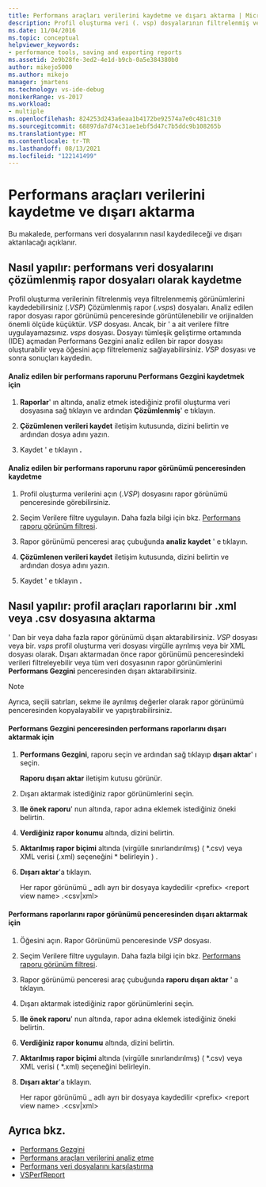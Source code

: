 ```yaml
---
title: Performans araçları verilerini kaydetme ve dışarı aktarma | Microsoft Docs
description: Profil oluşturma veri (. vsp) dosyalarının filtrelenmiş veya filtrelenmemiş görünümlerini çözümlenen rapor (. vsps) dosyaları olarak nasıl kaydedebileceğinizi öğrenin.
ms.date: 11/04/2016
ms.topic: conceptual
helpviewer_keywords:
- performance tools, saving and exporting reports
ms.assetid: 2e9b28fe-3ed2-4e1d-b9cb-0a5e384380b0
author: mikejo5000
ms.author: mikejo
manager: jmartens
ms.technology: vs-ide-debug
monikerRange: vs-2017
ms.workload:
- multiple
ms.openlocfilehash: 824253d243a6eaa1b4172be92574a7e0c481c310
ms.sourcegitcommit: 68897da7d74c31ae1ebf5d47c7b5ddc9b108265b
ms.translationtype: MT
ms.contentlocale: tr-TR
ms.lasthandoff: 08/13/2021
ms.locfileid: "122141499"
---
```

# <a name="save-and-export-performance-tools-data"></a>Performans araçları verilerini kaydetme ve dışarı aktarma
Bu makalede, performans veri dosyalarının nasıl kaydedileceği ve dışarı aktarılacağı açıklanır.

## <a name="how-to-save-performance-data-files-as-analyzed-report-files"></a>Nasıl yapılır: performans veri dosyalarını çözümlenmiş rapor dosyaları olarak kaydetme
 Profil oluşturma verilerinin filtrelenmiş veya filtrelenmemiş görünümlerini kaydedebilirsiniz (.*VSP*) Çözümlenmiş rapor (.*vsps*) dosyaları. Analiz edilen rapor dosyası rapor görünümü penceresinde görüntülenebilir ve orijinalden önemli ölçüde küçüktür. *VSP* dosyası. Ancak, bir ' a ait verilere filtre uygulayamazsınız. *vsps* dosyası. Dosyayı tümleşik geliştirme ortamında (IDE) açmadan Performans Gezgini analiz edilen bir rapor dosyası oluşturabilir veya öğesini açıp filtrelemeniz sağlayabilirsiniz. *VSP* dosyası ve sonra sonuçları kaydedin.

#### <a name="to-save-an-analyzed-performance-report-from-the-performance-explorer"></a>Analiz edilen bir performans raporunu Performans Gezgini kaydetmek için

1. **Raporlar**' ın altında, analiz etmek istediğiniz profil oluşturma veri dosyasına sağ tıklayın ve ardından **Çözümlenmiş**' e tıklayın.

2. **Çözümlenen verileri kaydet** iletişim kutusunda, dizini belirtin ve ardından dosya adını yazın.

3. Kaydet ' e tıklayın **.**

#### <a name="to-save-an-analyzed-performance-report-from-the-report-view-window"></a>Analiz edilen bir performans raporunu rapor görünümü penceresinden kaydetme

1. Profil oluşturma verilerini açın (.*VSP*) dosyasını rapor görünümü penceresinde görebilirsiniz.

2. Seçim Verilere filtre uygulayın. Daha fazla bilgi için bkz. [Performans raporu görünüm filtresi](../profiling/performance-report-view-filter.md).

3. Rapor görünümü penceresi araç çubuğunda **analiz kaydet** ' e tıklayın.

4. **Çözümlenen verileri kaydet** iletişim kutusunda, dizini belirtin ve ardından dosya adını yazın.

5. Kaydet ' e tıklayın **.**

## <a name="how-to-export-profiling-tools-reports-to-an-xml-or-csv-file"></a>Nasıl yapılır: profil araçları raporlarını bir .xml veya .csv dosyasına aktarma
 ' Dan bir veya daha fazla rapor görünümü dışarı aktarabilirsiniz. *VSP* dosyası veya bir. *vsps* profil oluşturma veri dosyası virgülle ayrılmış veya bir XML dosyası olarak. Dışarı aktarmadan önce rapor görünümü penceresindeki verileri filtreleyebilir veya tüm veri dosyasının rapor görünümlerini **Performans Gezgini** penceresinden dışarı aktarabilirsiniz.

> [!NOTE]
> Ayrıca, seçili satırları, sekme ile ayrılmış değerler olarak rapor görünümü penceresinden kopyalayabilir ve yapıştırabilirsiniz.

#### <a name="to-export-performance-reports-from-the-performance-explorer-window"></a>Performans Gezgini penceresinden performans raporlarını dışarı aktarmak için

1. **Performans Gezgini**, raporu seçin ve ardından sağ tıklayıp **dışarı aktar**' ı seçin.

     **Raporu dışarı aktar** iletişim kutusu görünür.

2. Dışarı aktarmak istediğiniz rapor görünümlerini seçin.

3. **Ile önek raporu**' nun altında, rapor adına eklemek istediğiniz öneki belirtin.

4. **Verdiğiniz rapor konumu** altında, dizini belirtin.

5. **Aktarılmış rapor biçimi** altında (virgülle sınırlandırılmış) ( \*.csv\) veya XML verisi (.xml) seçeneğini \* belirleyin \) .

6. **Dışarı aktar**'a tıklayın.

     Her rapor görünümü _ adlı ayrı bir dosyaya kaydedilir \<prefix> \<report view name> .\<csv&#124;xml>

#### <a name="to-export-performance-reports-from-the-report-view-window"></a>Performans raporlarını rapor görünümü penceresinden dışarı aktarmak için

1. Öğesini açın. Rapor Görünümü penceresinde *VSP* dosyası.

2. Seçim Verilere filtre uygulayın. Daha fazla bilgi için bkz. [Performans raporu görünüm filtresi](../profiling/performance-report-view-filter.md).

3. Rapor görünümü penceresi araç çubuğunda **raporu dışarı aktar** ' a tıklayın.

4. Dışarı aktarmak istediğiniz rapor görünümlerini seçin.

5. **Ile önek raporu**' nun altında, rapor adına eklemek istediğiniz öneki belirtin.

6. **Verdiğiniz rapor konumu** altında, dizini belirtin.

7. **Aktarılmış rapor biçimi** altında (virgülle sınırlandırılmış) ( \*.csv) veya XML verisi ( \*.xml) seçeneğini belirleyin.

8. **Dışarı aktar**'a tıklayın.

     Her rapor görünümü _ adlı ayrı bir dosyaya kaydedilir \<prefix> \<report view name> .\<csv&#124;xml>

## <a name="see-also"></a>Ayrıca bkz.
- [Performans Gezgini](../profiling/performance-explorer.md)
- [Performans araçları verilerini analiz etme](../profiling/analyzing-performance-tools-data.md)
- [Performans veri dosyalarını karşılaştırma](../profiling/comparing-performance-data-files.md)
- [VSPerfReport](../profiling/vsperfreport.md)
